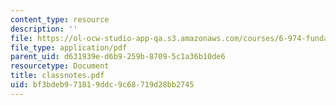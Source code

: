 ```yaml
---
content_type: resource
description: ''
file: https://ol-ocw-studio-app-qa.s3.amazonaws.com/courses/6-974-fundamentals-of-photonics-quantum-electronics-spring-2006/bf3bdeb971819ddc9c68719d28bb2745_classnotes.pdf
file_type: application/pdf
parent_uid: d631939e-d6b9-259b-8709-5c1a36b10de6
resourcetype: Document
title: classnotes.pdf
uid: bf3bdeb9-7181-9ddc-9c68-719d28bb2745
---
```

